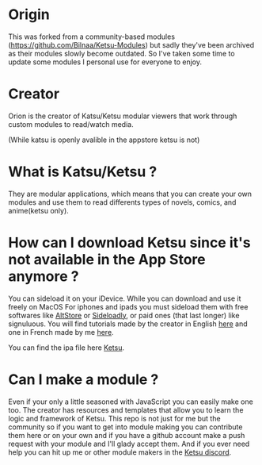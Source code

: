 # Origin
This was forked from a community-based modules (https://github.com/Bilnaa/Ketsu-Modules) but sadly they've been archived as their modules slowly become outdated.
So I've taken some time to update some modules I personal use for everyone to enjoy.


<!-- | Modules                        | Direct<br>Install                              | Added      | Updated     |
|--------------------------------|:----------------------------------------------:|:----------:|:-----------:|
| Asurascans                     | [KETSU][asura-ketsu]<br>[ZETSU][asura-zetsu] | 2022.11.21 | 2022.10.221 |

[asura-ketsu]: ketsuapp://?moduleData=https://raw.githubusercontent.com/OffsetParts/KetsuModules/master/Asura/asura.json
[asura-zetsu]: zetsuapp:///?moduleData=https://raw.githubusercontent.com/OffsetParts/KetsuModules/master/Asura/asura.json -->

# Creator
Orion is the creator of Katsu/Ketsu modular viewers that work through custom modules to read/watch media.

(While katsu is openly avalible in the appstore ketsu is not)

# What is Katsu/Ketsu ?
They are modular applications, which means that you can create your own modules and use them to read differents types of novels, comics, and anime(ketsu only). 

# How can I download Ketsu since it's not available in the App Store anymore ?
You can sideload it on your iDevice. While you can download and use it freely on MacOS
For iphones and ipads you must sideload them with free softwares like [AltStore](https://altstore.io/) or [Sideloadly](https://sideloadly.io/), or paid ones (that last longer) like signuluous.
You will find tutorials made by the creator in English [here](https://ketsu.app/download.html) and one in French made by me [here](https://www.youtube.com/watch?v=qX2MAsUBdfQ).

You can find the ipa file here [Ketsu](https://ketsu.app).

# Can I make a module ? 
Even if your only a little seasoned with JavaScript you can easily make one too. The creator has resources and templates that allow you to learn the logic and framework of Ketsu.
This repo is not just for me but the community so if you want to get into module making you can contribute them here or on your own and if you have a github account make a push request with your module and I'll glady accept them.
And if you ever need help you can hit up me or other module makers in the [Ketsu discord](https://discord.gg/CP3Q6XBv9F).
